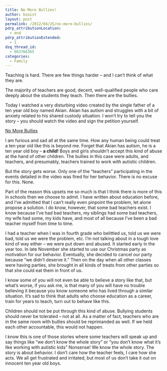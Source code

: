 ```yaml
---
title: No More Bullies!
author: bsoist
layout: post
permalink: /2012/04/25/no-more-bullies/
pdrp_attributionLocation:
  - end
pdrp_attributionExtended:
  - 1
dsq_thread_id:
  - 663766365
categories:
  - Family
---
```

Teaching is hard. There are few things harder &#8211; and I can&#8217;t think of what they are. 

The majority of teachers are good, decent, well-qualified people who care deeply about the students they teach. Then there are the bullies.

Today I watched a very disturbing video created by the single father of a ten year old boy named Akian. Akian has autism and struggles with a bit of anxiety related to his shared custody situation. I won&#8217;t try to tell you the story &#8211; you should watch the video and sign the petition yourself. 



[No More Bullies][1]

I am furious and sad all at the same time. How any human being could treat a ten year old like this is beyond me. Forget that Akian has autism, he is a ten year old boy &#8211; **a child!** Boys and girls shouldn&#8217;t accept this kind of abuse at the hand of other children. The bullies in this case were adults, and teachers, and presumably, teachers trained to work with autistic children. 

But the story gets worse. Only one of the &#8220;teachers&#8221; participating in the events detailed in the video was fired for her behavior. There is no excuse for this. None.

Part of the reason this upsets me so much is that I think there is more of this in schools then we choose to admit. I have written about education before, and I&#8217;ve admitted that I can&#8217;t really even pinpoint the problem, let alone propose a solution. I do know, however, that some bad teachers exist. I know because I&#8217;ve had bad teachers, my siblings had some bad teachers, my wife had some, my kids have, and most of all because I&#8217;ve been a bad teacher myself from time to time. 

I had a teacher when I was in fourth grade who belittled us, told us we were bad, told us we were the problem, etc. I&#8217;m not talking about in a tough love kind of way either &#8211; we were put down and abused. It started early in the year too. In late November she started to use our Christmas party as motivation for our behavior. Eventually, she decided to cancel our party because &#8220;we didn&#8217;t deserve it.&#8221; Then on the day when all other classes were having parties, she brought in all kinds of treats from other parties so that she could eat them in front of us. 

I know some of you will not even be able to believe a story like that, but what&#8217;s worse, if you ask me, is that many of you will have no trouble believing it because you know someone who has lived through a similar situation. It&#8217;s sad to think that adults who choose education as a career, train for years to teach, turn out to behave like this.

Children should not be put through this kind of abuse. Bullying students should never be tolerated &#8211; not at all. As a matter of fact, teachers who are in the same room with bullies should be reprimanded as well. If we held each other accountable, this would not happen.

I know this is one of those stories where some teachers will speak up and say things like &#8220;we don&#8217;t know the whole story&#8221; or &#8220;you don&#8217;t know what it&#8217;s like working with autistic kids&#8221; Nonsense! We know the whole story. The story is about behavior. I don&#8217;t care how the teacher feels, I care how she acts. We all get frustrated and irritated, but most of us don&#8217;t take it out on innocent ten year old boys.

 [1]: http://www.hnva.net/teacherbully/